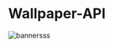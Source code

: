 # Wallpaper-API


![bannersss](https://github.com/LearncodeWithRk/Wallpaper-API/assets/71060268/850c9682-db04-4e9f-b2d0-81287ea029e7)
